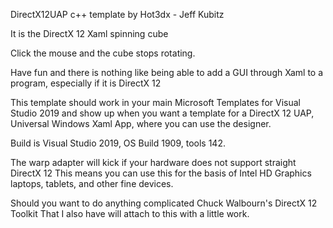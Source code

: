 DirectX12UAP c++ template by Hot3dx - Jeff Kubitz

It is the DirectX 12 Xaml spinning cube

Click the mouse and the cube stops rotating.

Have fun and there is nothing like being able to add a GUI
through Xaml to a program, especially if it is DirectX 12

This template should work in your main Microsoft Templates for Visual Studio 2019
and show up when you want a template for a DirectX 12 UAP, Universal Windows Xaml
 App, where you can use the designer.

Build is Visual Studio 2019, OS Build 1909, tools 142.

The warp adapter will kick if your hardware does not support straight DirectX 12
This means you can use this for the basis of Intel HD Graphics laptops,
tablets, and other fine devices.

Should you want to do anything complicated Chuck Walbourn's DirectX 12 Toolkit
That I also have will attach to this with a little work.